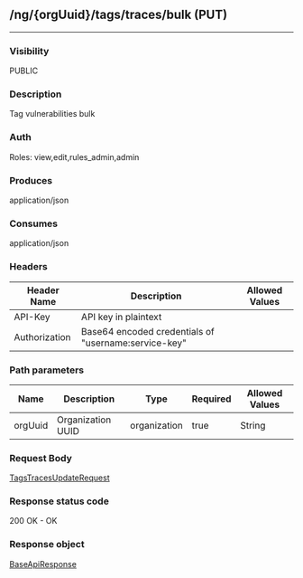 ## /ng/{orgUuid}/tags/traces/bulk (PUT)
---
### Visibility
PUBLIC
### Description
Tag vulnerabilities bulk
### Auth
Roles: view,edit,rules_admin,admin
### Produces
application/json
### Consumes
application/json
### Headers
| Header Name | Description | Allowed Values |
| ----------- | ----------- | ----------- |
| API-Key | API key in plaintext |  |
| Authorization | Base64 encoded credentials of &quot;username:service-key&quot; |  |
### Path parameters
| Name | Description | Type | Required | Allowed Values |
| ----------- | ----------- | ----------- | ----------- | ----------- |
| orgUuid | Organization UUID | organization | true | String |
### Request Body
[TagsTracesUpdateRequest](<../../objects/TagsTracesUpdateRequest.md>)
### Response status code
200 OK - OK
### Response object
[BaseApiResponse](<../../objects/BaseApiResponse.md>)
